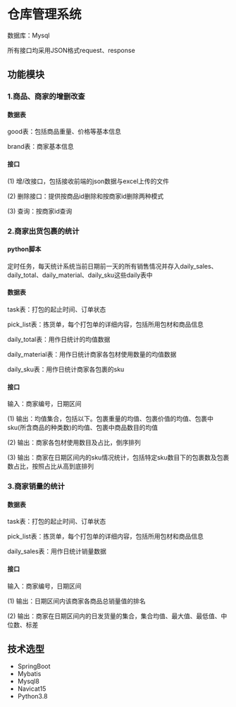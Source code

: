 # 仓库管理系统  
数据库：Mysql  

所有接口均采用JSON格式request、response

## 功能模块 
### 1.商品、商家的增删改查  
#### 数据表  

good表：包括商品重量、价格等基本信息

brand表：商家基本信息
#### 接口  
(1) 增/改接口，包括接收前端的json数据与excel上传的文件  

(2) 删除接口：提供按商品id删除和按商家id删除两种模式  

(3) 查询：按商家id查询  
### 2.商家出货包裹的统计  
#### python脚本
定时任务，每天统计系统当前日期前一天的所有销售情况并存入daily_sales、daily_total、daily_material、daily_sku这些daily表中

#### 数据表  
task表：打包的起止时间、订单状态  

pick_list表：拣货单，每个打包单的详细内容，包括所用包材和商品信息  

daily_total表：用作日统计的均值数据     

daily_material表：用作日统计商家各包材使用数量的均值数据  

daily_sku表：用作日统计商家各包裹的sku  
#### 接口  

输入：商家编号，日期区间  
    
(1) 输出：均值集合，包括以下。包裹重量的均值、包裹价值的均值、包裹中sku(所含商品的种类数)的均值、包裹中商品数目的均值  

(2) 输出：商家各包材使用数目及占比，倒序排列  

(3) 输出：商家在日期区间内的sku情况统计，包括特定sku数目下的包裹数及包裹数占比，按照占比从高到底排列  
### 3.商家销量的统计  
#### 数据表  
task表：打包的起止时间、订单状态  

pick_list表：拣货单，每个打包单的详细内容，包括所用包材和商品信息  

daily_sales表：用作日统计销量数据  
#### 接口  
输入：商家编号，日期区间  
    
(1) 输出：日期区间内该商家各商品总销量值的排名  

(2) 输出：商家在日期区间内的日发货量的集合，集合均值、最大值、最低值、中位数、标差  

## 技术选型 

   * SpringBoot
   * Mybatis
   * Mysql8
   * Navicat15
   * Python3.8
